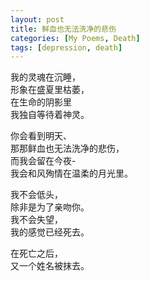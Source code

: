 ```yaml
---
layout: post
title: 鲜血也无法洗净的悲伤
categories: [My Poems, Death]
tags: [depression, death]
---
```


我的灵魂在沉睡，  
形象在盛夏里枯萎，  
在生命的阴影里  
我独自等待着神灵。  

你会看到明天、  
那那鲜血也无法洗净的悲伤，  
而我会留在今夜-  
我会和风殉情在温柔的月光里。  

我不会低头，  
除非是为了亲吻你。  
我不会失望，  
我的感觉已经死去。

在死亡之后，  
又一个姓名被抹去。
